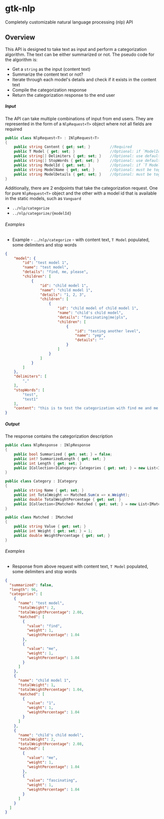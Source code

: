 # gtk-nlp

Completely customizable natural language processing (nlp) API

## Overview
This API is designed to take text as input and perform a categorization algorithm. The text can be either summarized or not. The pseudo code for the algorithm is:
- Get a `string` as the input (content text)
- Summarize the content text or not?
- Iterate through each model's details and check if it exists in the content text
- Compile the categorization response
- Return the categorization response to the end user

##### Input
The API can take multiple combinations of input from end users. They are represented in the form of a `NlpRequest<T>` object where not all fields are required

```csharp
public class NlpRequest<T> : INlpRequest<T>
{
    public string Content { get; set; }         //Required
    public T Model { get; set; }                //Optional: if `ModelId` is provided
    public string[] Delimiters { get; set; }    //Optional: use default if not provided
    public string[] StopWords { get; set; }     //Optional: use default if not provided
    public string ModelId { get; set; }         //Optional: if `T Model` is not provided and must be together with `ModelName` and `ModelDetails`
    public string ModelName { get; set; }       //Optional: must be together with `ModelId` and `ModelName`
    public string ModelDetails { get; set; }    //Optional: must be together with `ModelId` and `ModelName`
}
```

Additionally, there are 2 endpoints that take the categorization request. One for pure `NlpRequest<T>` object and the other with a model id that is available in the static models, such as `Vanguard`
- `../nlp/categorize`
- `../nlp/categorize/{modelId}`

###### Examples
- Example - `../nlp/categorize` - with content text, `T Model` populated, some delimiters and stop words

```json
{
    "model": {
        "id": "test model 1",
        "name": "test model",
        "details": "find, me, please",
        "children": [
            {
                "id": "child model 1",
                "name": "child model 1",
                "details": "1, 2, 3",
                "children": [
                    {
                        "id": "child model of child model 1",
                        "name": "child's child model",
                        "details": "fascinating|me|pls",
                        "children": [
                            {
                                "id": "testing another level",
                                "name": "yep",
                                "details": ""
                            }
                        ]
                    }
                ]
            }
        ]
    },
    "delimiters": [
        ","
    ],
    "stopWords": [
        "test",
        "test1"
    ],
    "content": "this is to test the categorization with find me and me but not this really and 1 and fascinating"
}
```

##### Output
The response contains the categorization description

```csharp
public class NlpResponse : INlpResponse
{
    public bool Summarized { get; set; } = false;
    public int? SummarizedLength { get; set; }
    public int Length { get; set; }
    public ICollection<ICategory> Categories { get; set; } = new List<ICategory>();
}
```
```csharp
public class Category : ICategory
{
    public string Name { get; set; }
    public int TotalWeight => Matched.Sum(x => x.Weight);
    public double TotalWeightPercentage { get; set; }
    public ICollection<IMatched> Matched { get; set; } = new List<IMatched>();
}

public class Matched : IMatched
{
    public string Value { get; set; }
    public int Weight { get; set; } = 1;
    public double WeightPercentage { get; set; }
}
```

###### Examples
- Response from above request with content text, `T Model` populated, some delimiters and stop words

```json
{
  "summarized": false,
  "length": 96,
  "categories": [
    {
      "name": "test model",
      "totalWeight": 2,
      "totalWeightPercentage": 2.08,
      "matched": [
        {
          "value": "find",
          "weight": 1,
          "weightPercentage": 1.04
        },
        {
          "value": "me",
          "weight": 1,
          "weightPercentage": 1.04
        }
      ]
    },
    {
      "name": "child model 1",
      "totalWeight": 1,
      "totalWeightPercentage": 1.04,
      "matched": [
        {
          "value": "1",
          "weight": 1,
          "weightPercentage": 1.04
        }
      ]
    },
    {
      "name": "child's child model",
      "totalWeight": 2,
      "totalWeightPercentage": 2.08,
      "matched": [
        {
          "value": "me",
          "weight": 1,
          "weightPercentage": 1.04
        },
        {
          "value": "fascinating",
          "weight": 1,
          "weightPercentage": 1.04
        }
      ]
    }
  ]
}
```